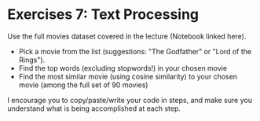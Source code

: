 # Exercises 7: Text Processing

Use the full movies dataset covered in the lecture (Notebook linked here). 

- Pick a movie from the list (suggestions: "The Godfather" or "Lord of the Rings").
- Find the top words (excluding stopwords!) in your chosen movie
- Find the most similar movie (using cosine similarity) to your chosen movie (among the full set of 90 movies)

I encourage you to copy/paste/write your code in steps, and make sure you understand what is being accomplished at each step. 
